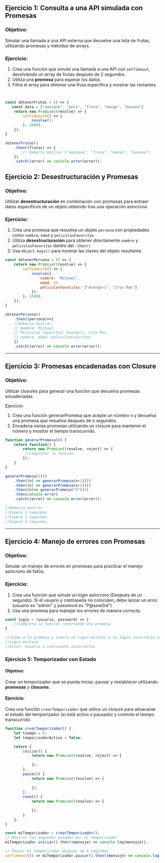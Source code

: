 ## Ejercicio 1: Consulta a una API simulada con Promesas
### Objetivo:
Simular una llamada a una API externa que devuelve una lista de frutas, utilizando promesas y métodos de arrays.

### Ejercicio:
1. Crea una función que simule una llamada a una API con `setTimeout`, devolviendo un array de frutas después de 2 segundos.
2. Utiliza una **promesa** para esperar los datos.
3. Filtra el array para eliminar una fruta específica y mostrar las restantes.

```js


const obtenerFrutas = () => {
   const data = ["manzana", "pera", "fresa", "mango", "banana"]
    return new Promise((resolve) => {
        setTimeout(() => {
            resolve();
        }, 2000);
    });
}

obtenerFrutas()
    .then((frutas) => {
        // Debería mostrar ["manzana", "fresa", "mango", "banana"]
    })
    .catch((error) => console.error(error));
```

## Ejercicio 2: Desestructuración y Promesas
### Objetivo:
Utilizar **desestructuración** en combinación con promesas para extraer datos específicos de un objeto obtenido tras una operación asíncrona.

### Ejercicio:
1. Crea una promesa que resuelva un objeto `persona` con propiedades como `nombre`, `edad` y `peliculasFavoritas`.
2. Utiliza **desestructuración** para obtener directamente `nombre` y `peliculasFavoritas` dentro del `.then()`.
3. Usa `Object.keys()` para mostrar las claves del objeto resultante.

```js
const obtenerPersona = () => {
    return new Promise((resolve) => {
        setTimeout(() => {
            resolve({
                nombre: 'Michael',
                edad: 25,
                peliculasFavoritas: ["Avengers", "Iron Man"]
            });
        }, 1500);
    });
}

obtenerPersona()
    .then((persona)=>{
    //Debería mostrar:
    // Nombre: Michael
    // Películas favoritas: Avengers, Iron Man
    // nombre, edad, peliculasFavoritas
    })
    .catch((error) => console.error(error));

```


---

## Ejercicio 3: Promesas encadenadas con Closure
### Objetivo:
Utilizar closures para generar una función que devuelva promesas encadenadas.

Ejercicio:
1. Crea una función generarPromesa que acepte un número n y devuelva una promesa que resuelva después de n segundos.
2. Encadena varias promesas utilizando un closure para mantener el número  y mostrar el tiempo transcurrido.
```js
function generarPromesa(n) {
    return function() {
        return new Promise((resolve, reject) => {
         //Completar la función
        });
    }
}

generarPromesa(1)()
    .then((n) => generarPromesa(n+1)())
    .then((n) => generarPromesa(n+1)())
    .then((n)=> generarPromesa("m")())
    .then(console.error)
    .catch((error) => console.error(error));

//Debería mostrar
//Esperé 1 segundos.
//Esperé 2 segundos.
//Esperé 3 segundos.
```

---

## Ejercicio 4: Manejo de errores con Promesas
### Objetivo:
Simular un manejo de errores en promesas para practicar el manejo asíncrono de fallos.

### Ejercicio:
1. Crea una función que simule un login asíncrono (Después de un segundo). Si el usuario y contraseña no coinciden, debe lanzar un error. (usuario es "admin" y password es "P@ssw0rd")
2. Usa una promesa para manejar los errores de manera correcta.

```js
const login = (usuario, password) => {
    //Completa la función retornando una promesa
}

//LLama a la promesa y simula un login exitoso y un login incorrecto con los siguientes mensajes:
//Login exitoso
//Error: Usuario o contraseña incorrectos
```


### Ejercicio 5: Temporizador con Estado

#### Objetivo:
Crear un temporizador que se pueda iniciar, pausar y restablecer utilizando **promesas** y **closures**.

#### Ejercicio:
Crea una función `crearTemporizador` que utilice un closure para almacenar el estado del temporizador (si está activo o pausado) y controle el tiempo transcurrido.

```javascript
function crearTemporizador() {
    let tiempo = 0;
    let temporizadorActivo = false;

    return {
        iniciar() {
            return new Promise((resolve, reject) => {
                
            });
        },
        pausar() {
            return new Promise((resolve) => {
              
            });
        },
        reset() {
            return new Promise((resolve) => {
             
            });
        }
    };
}

const miTemporizador = crearTemporizador();
// Mostrar los segundos pasados por el temporizador
miTemporizador.iniciar().then((mensaje) => console.log(mensaje));

// Pausar el temporizador después de 5 segundos
setTimeout(() => miTemporizador.pausar().then((mensaje) => console.log(mensaje)), 5000);
```